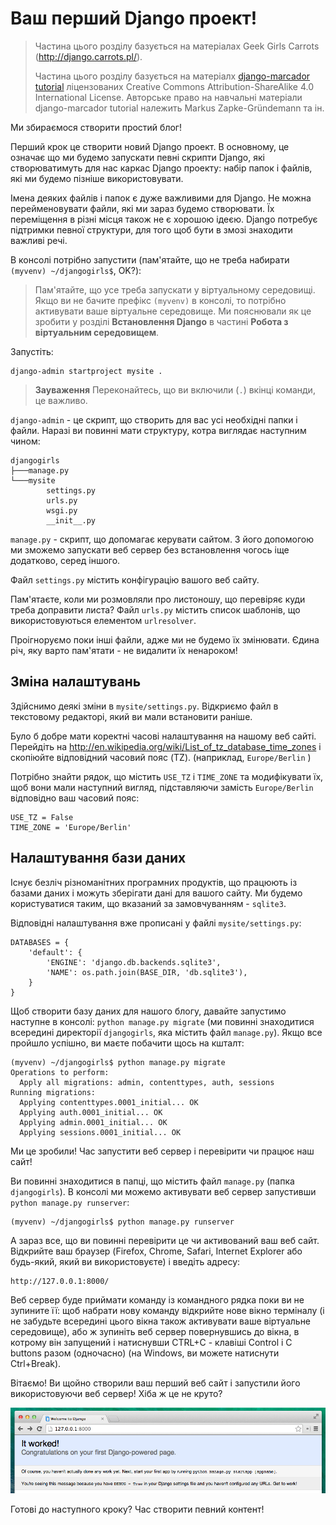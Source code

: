 # Ваш перший Django проект!

> Частина цього розділу базується на матеріалах Geek Girls Carrots (http://django.carrots.pl/).
> 
> Частина цього розділу базується на матеріалх [django-marcador tutorial][1] ліцензованих Creative Commons Attribution-ShareAlike 4.0 International License. Авторське право на навчальні матеріали django-marcador tutorial належить Markus Zapke-Gründemann та ін.

 [1]: http://django-marcador.keimlink.de/

Ми збираємося створити простий блог!

Перший крок це створити новий Django проект. В основному, це означає що ми будемо запускати певні скрипти Django, які створюватимуть для нас каркас Django проекту: набір папок і файлів, які ми будемо пізніше використовувати.

Імена деяких файлів і папок є дуже важливими для Django. Не можна перейменовувати файли, які ми зараз будемо створювати. Їх переміщення в різні місця також не є хорошою ідеєю. Django потребує підтримки певної структури, для того щоб бути в змозі знаходити важливі речі.

В консолі потрібно запустити (пам'ятайте, що не треба набирати `(myvenv) ~/djangogirls$`, OK?):

> Пам'ятайте, що усе треба запускати у віртуальному середовищі. Якщо ви не бачите префікс `(myvenv)` в консолі, то потрібно активувати ваше віртуальне середовище. Ми пояснювали як це зробити у розділі **Встановлення Django** в частині **Робота з віртуальним середовищем**.

Запустіть:

    django-admin startproject mysite .
    

> **Зауваження** Переконайтесь, що ви включили (`.`) вкінці команди, це важливо.

`django-admin` - це скрипт, що створить для вас усі необхідні папки і файли. Наразі ви повинні мати структуру, котра виглядає наступним чином:

    djangogirls
    ├───manage.py
    └───mysite
            settings.py
            urls.py
            wsgi.py
            __init__.py
    

`manage.py` - скрипт, що допомагає керувати сайтом. З його допомогою ми зможемо запускати веб сервер без встановлення чогось іще додатково, серед іншого.

Файл `settings.py` містить конфігурацію вашого веб сайту.

Пам'ятаєте, коли ми розмовляли про листоношу, що перевіряє куди треба доправити листа? Файл `urls.py` містить список шаблонів, що використовуються елементом `urlresolver`.

Проігноруємо поки інші файли, адже ми не будемо їх змінювати. Єдина річ, яку варто пам'ятати - не видалити їх ненароком!

## Зміна налаштувань

Здійснимо деякі зміни в `mysite/settings.py`. Відкриємо файл в текстовому редакторі, який ви мали встановити раніше.

Було б добре мати коректні часові налаштування на нашому веб сайті. Перейдіть на http://en.wikipedia.org/wiki/List_of_tz_database_time_zones і скопіюйте відповідний часовий пояс (TZ). (наприклад, `Europe/Berlin` )

Потрібно знайти рядок, що містить `USE_TZ` і `TIME_ZONE` та модифікувати їх, щоб вони мали наступний вигляд, підставляючи замість `Europe/Berlin` відповідно ваш часовий пояс:

    USE_TZ = False
    TIME_ZONE = 'Europe/Berlin'
    

## Налаштування бази даних

Існує безліч різноманітних програмних продуктів, що працюють із базами даних і можуть зберігати дані для вашого сайту. Ми будемо користуватися таким, що вказаний за замовчуванням - `sqlite3`.

Відповідні налаштування вже прописані у файлі `mysite/settings.py`:

    DATABASES = {
        'default': {
            'ENGINE': 'django.db.backends.sqlite3',
            'NAME': os.path.join(BASE_DIR, 'db.sqlite3'),
        }
    }
    

Щоб створити базу даних для нашого блогу, давайте запустимо наступне в консолі: `python manage.py migrate` (ми повинні знаходитися всередині директорії `djangogirls`, яка містить файл `manage.py`). Якщо все пройшло успішно, ви маєте побачити щось на кшталт:

    (myvenv) ~/djangogirls$ python manage.py migrate
    Operations to perform:
      Apply all migrations: admin, contenttypes, auth, sessions
    Running migrations:
      Applying contenttypes.0001_initial... OK
      Applying auth.0001_initial... OK
      Applying admin.0001_initial... OK
      Applying sessions.0001_initial... OK
    

Ми це зробили! Час запустити веб сервер і перевірити чи працює наш сайт!

Ви повинні знаходитися в папці, що містить файл `manage.py` (папка `djangogirls`). В консолі ми можемо активувати веб сервер запустивши `python manage.py runserver`:

    (myvenv) ~/djangogirls$ python manage.py runserver
    

А зараз все, що ви повинні перевірити це чи активований ваш веб сайт. Відкрийте ваш браузер (Firefox, Chrome, Safari, Internet Explorer або будь-який, який ви використовуєте) і введіть адресу:

    http://127.0.0.1:8000/
    

Веб сервер буде приймати команду із командного рядка поки ви не зупините її: щоб набрати нову команду відкрийте нове вікно терміналу (і не забудьте всередині цього вікна також активувати ваше віртуальне середовище), або ж зупиніть веб сервер повернувшись до вікна, в котрому він запущений і натиснувши CTRL+C - клавіші Control і C buttons разом (одночасно) (на Windows, ви можете натиснути Ctrl+Break).

Вітаємо! Ви щойно створили ваш перший веб сайт і запустили його використовуючи веб сервер! Хіба ж це не круто?

![It worked!](images/it_worked2.png)

Готові до наступного кроку? Час створити певний контент!
